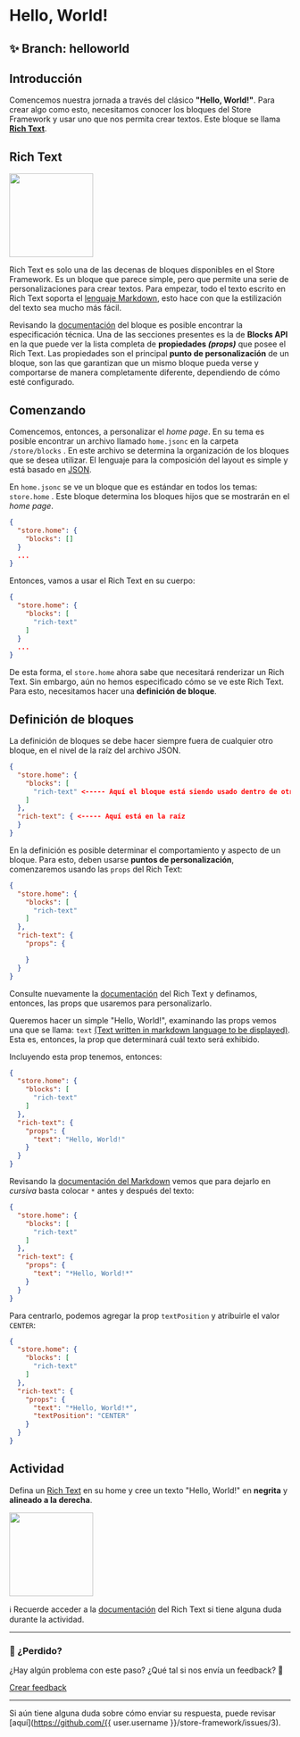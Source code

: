 # Hello, World!

## :sparkles: **Branch:** helloworld

## Introducción

Comencemos nuestra jornada a través del clásico **"Hello, World!"**. Para crear algo como esto, necesitamos conocer los bloques del Store Framework y usar uno que nos permita crear textos. Este bloque se llama [**Rich Text**](https://vtex.io/docs/components/all/vtex.rich-text/).

## Rich Text

<img src="https://user-images.githubusercontent.com/18701182/68885337-be6f3480-06f3-11ea-99dd-7d33ad3777cb.png" width="150" />

Rich Text es solo una de las decenas de bloques disponibles en el Store Framework. Es un bloque que parece simple, pero que permite una serie de personalizaciones para crear textos. Para empezar, todo el texto escrito en Rich Text soporta el [lenguaje Markdown](https://www.markdownguide.org/cheat-sheet/), esto hace con que la estilización del texto sea mucho más fácil.

Revisando la [documentación](https://vtex.io/docs/app/vtex.rich-text#blocks-api) del bloque es posible encontrar la especificación técnica. Una de las secciones presentes es la de **Blocks API** en la que puede ver la lista completa de  **propiedades *(props)*** que posee el Rich Text. Las propiedades son el principal **punto de personalización** de un bloque, son las que garantizan que un mismo bloque pueda verse y comportarse de manera completamente diferente, dependiendo de cómo esté configurado.

## Comenzando 

Comencemos, entonces, a personalizar el *home page*. En su tema es posible encontrar un archivo llamado `home.jsonc` en la carpeta `/store/blocks` .  En este archivo se  determina la organización de los bloques que se desea utilizar. El lenguaje para la composición del layout es simple y está basado en [JSON](http://www.json.org/json-pt.html).

En `home.jsonc` se ve un bloque que es estándar en todos los temas: `store.home` . Este bloque determina los bloques hijos que se mostrarán en el *home page*. 

```json
{
  "store.home": {
    "blocks": []
  }
  ...
}
```

Entonces, vamos a usar el Rich Text en su cuerpo:

```json
{
  "store.home": {
    "blocks": [
      "rich-text"
    ]
  }
  ...
}
```

De esta forma, el `store.home` ahora sabe que necesitará renderizar un Rich Text. Sin embargo, aún no hemos especificado cómo se ve este Rich Text. Para esto, necesitamos hacer una **definición de bloque**.

## Definición de bloques

La definición de bloques se debe hacer siempre fuera de cualquier otro bloque, en el nivel de la raíz del archivo JSON.

```json
{
  "store.home": {
    "blocks": [
      "rich-text" <----- Aquí el bloque está siendo usado dentro de otro
    ]
  },
  "rich-text": { <----- Aquí está en la raíz
  }
}
```

En la definición es posible determinar el comportamiento y aspecto de un bloque. Para esto, deben usarse **puntos de personalización**, comenzaremos usando las `props` del Rich Text:

```json
{
  "store.home": {
    "blocks": [
      "rich-text"
    ]
  },
  "rich-text": {
    "props": {

    }
  }
}
```

Consulte nuevamente la [documentación](https://vtex.io/docs/app/vtex.rich-text#blocks-api) del  Rich Text y definamos, entonces, las props que usaremos para personalizarlo.

Queremos hacer un simple "Hello, World!", examinando las props vemos una que se llama: `text` [(Text written in markdown language to be displayed)](https://vtex.io/docs/app/vtex.rich-text#blocks-api). Esta es, entonces, la prop que determinará cuál texto será exhibido. 

Incluyendo esta prop tenemos, entonces:

```json
{
  "store.home": {
    "blocks": [
      "rich-text"
    ]
  },
  "rich-text": {
    "props": {
      "text": "Hello, World!"
    }
  }
}
```

Revisando la [documentación del Markdown](https://www.markdownguide.org/cheat-sheet/) vemos que para dejarlo en  *cursiva* basta colocar `*` antes y después del texto: 

```json
{
  "store.home": {
    "blocks": [
      "rich-text"
    ]
  },
  "rich-text": {
    "props": {
      "text": "*Hello, World!*"
    }
  }
}
```

Para centrarlo, podemos agregar la prop `textPosition`  y atribuirle el valor `CENTER`:

```json
{
  "store.home": {
    "blocks": [
      "rich-text"
    ]
  },
  "rich-text": {
    "props": {
      "text": "*Hello, World!*",
      "textPosition": "CENTER"
    }
  }
}
```

## Actividad

Defina un [Rich Text](https://vtex.io/docs/components/all/vtex.rich-text/) en su home y cree un texto "Hello, World!" en **negrita** y **alineado a la derecha**.

<img src="https://user-images.githubusercontent.com/12139385/70143376-2e7d3480-167a-11ea-8727-2bc6a9422f21.png" width="150" />

:information_source: Recuerde acceder a la [documentación](https://vtex.io/docs/components/all/vtex.rich-text/) del Rich Text si tiene alguna duda durante la actividad. 

---

### :no_entry_sign:  ¿Perdido? 

¿Hay algún problema con este paso? ¿Qué tal si nos envía un feedback? :pray:

[Crear feedback](https://docs.google.com/forms/d/e/1FAIpQLSeaWrm0Hogm-txm5Ww6mUa68eDuE3WnpFjUSVJ3Wi3dnmCb7A/viewform?usp=pp_url&entry.1784529524=Hello,+World!) 

----

Si aún tiene alguna duda sobre cómo enviar su respuesta, puede revisar [aquí](https://github.com/{{ user.username }}/store-framework/issues/3).
